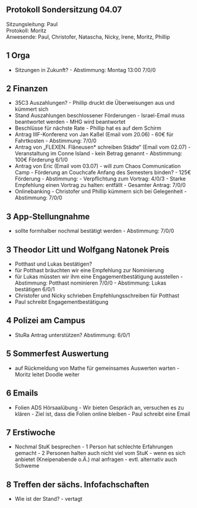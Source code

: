 ---
---

## Protokoll Sondersitzung 04.07

Sitzungsleitung: Paul  
Protokoll: Moritz  
Anwesende: Paul, Christofer, Natascha, Nicky, Irene, Moritz, Phillip

## 1 Orga

- Sitzungen in Zukunft? - Abstimmung: Montag 13:00 7/0/0

## 2 Finanzen

- 35C3 Auszahlungen? - Phillip druckt die Überweisungen aus und kümmert sich
- Stand Auszahlungen beschlossener Förderungen - Israel-Email muss beantwortet werden - MHG wird beantwortet
- Beschlüsse für nächste Rate - Phillip hat es auf dem Schirm
- Antrag IIIF-Konferenz von Jan Kaßel (Email vom 20.06) - 60€ für Fahrtkosten - Abstimmung: 7/0/0
- Antrag von „FLEXEN. Flâneusen\* schreiben Städte“ (Email vom 02.07) - Veranstaltung im Conne Island - kein Betrag genannt - Abstimmung: 100€ Förderung 6/1/0
- Antrag von Eric (Email vom 03.07) - will zum Chaos Communication Camp - Förderung an Couchcafe Anfang des Semesters binden? - 125€ Förderung - Abstimmung: - Verpflichtung zum Vortrag: 4/0/3 - Starke Empfehlung einen Vortrag zu halten: entfällt - Gesamter Antrag: 7/0/0
- Onlinebanking - Christofer und Phillip kümmern sich bei Gelegenheit - Abstimmung: 7/0/0

## 3 App-Stellungnahme

- sollte formhalber nochmal bestätigt werden - Abstimmung: 7/0/0

## 3 Theodor Litt und Wolfgang Natonek Preis

- Potthast und Lukas bestätigen?
- für Potthast bräuchten wir eine Empfehlung zur Nominierung
- für Lukas müssten wir ihm eine Engagementbestätigung ausstellen - Abstimmung: Potthast nominieren 7/0/0 - Abstimmung: Lukas bestätigen 6/0/1
- Christofer und Nicky schrieben Empfehlungsschreiben für Potthast
- Paul schreibt Engagementbestätigung

## 4 Polizei am Campus

- StuRa Antrag unterstützen?
  Abstimmung: 6/0/1

## 5 Sommerfest Auswertung

- auf Rückmeldung von Mathe für gemeinsames Auswerten warten - Moritz leitet Doodle weiter

## 6 Emails

- Folien ADS Hörsaalübung - Wir bieten Gespräch an, versuchen es zu klären - Ziel ist, dass die Folien online bleiben - Paul schreibt eine Email

## 7 Erstiwoche

- Nochmal StuK besprechen - 1 Person hat schlechte Erfahrungen gemacht - 2 Personen halten auch nicht viel vom StuK - wenn es sich anbietet (Kneipenabende o.Ä.) mal anfragen - evtl. alternativ auch Schweme

## 8 Treffen der sächs. Infofachschaften

- Wie ist der Stand? - vertagt
